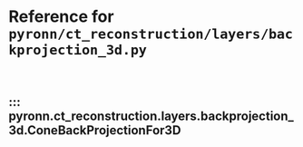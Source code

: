 # Reference for `pyronn/ct_reconstruction/layers/backprojection_3d.py`

<br>

## ::: pyronn.ct_reconstruction.layers.backprojection_3d.ConeBackProjectionFor3D

<br><br>
